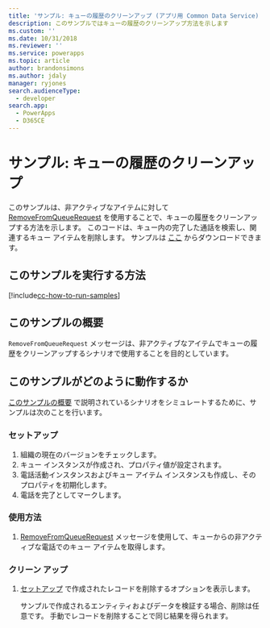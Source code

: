 ```yaml
---
title: 'サンプル: キューの履歴のクリーンアップ (アプリ用 Common Data Service) | Microsoft Docs'
description: このサンプルではキューの履歴のクリーンアップ方法を示します
ms.custom: ''
ms.date: 10/31/2018
ms.reviewer: ''
ms.service: powerapps
ms.topic: article
author: brandonsimons
ms.author: jdaly
manager: ryjones
search.audienceType:
  - developer
search.app:
  - PowerApps
  - D365CE
---
```

# <a name="sample-clean-up-history-for-a-queue"></a>サンプル: キューの履歴のクリーンアップ

<!-- https://docs.microsoft.com/en-us/dynamics365/customer-engagement/developer/sample-clean-up-history-queue-early-bound -->

 このサンプルは、非アクティブなアイテムに対して [RemoveFromQueueRequest](https://docs.microsoft.com/en-us/dotnet/api/microsoft.crm.sdk.messages.removefromqueuerequest?view=dynamics-general-ce-9) を使用することで、キューの履歴をクリーンアップする方法を示します。 このコードは、キュー内の完了した通話を検索し、関連するキュー アイテムを削除します。 サンプルは [ここ](https://github.com/Microsoft/PowerApps-Samples/tree/master/cds/orgsvc/C%23/CleanHistoryQueue) からダウンロードできます。

## <a name="how-to-run-this-sample"></a>このサンプルを実行する方法

[!include[cc-how-to-run-samples](../../includes/cc-how-to-run-samples.md)]

## <a name="what-this-sample-does"></a>このサンプルの概要

`RemoveFromQueueRequest` メッセージは、非アクティブなアイテムでキューの履歴をクリーンアップするシナリオで使用することを目的としています。

## <a name="how-this-sample-works"></a>このサンプルがどのように動作するか

[このサンプルの概要](#what-this-sample-does) で説明されているシナリオをシミュレートするために、サンプルは次のことを行います。

### <a name="setup"></a>セットアップ

1. 組織の現在のバージョンをチェックします。
2. キュー インスタンスが作成され、プロパティ値が設定されます。
3. 電話活動インスタンスおよびキュー アイテム インスタンスも作成し、そのプロパティを初期化します。
4. 電話を完了としてマークします。 

### <a name="demonstrate"></a>使用方法

1. [RemoveFromQueueRequest](https://docs.microsoft.com/en-us/dotnet/api/microsoft.crm.sdk.messages.removefromqueuerequest?view=dynamics-general-ce-9) メッセージを使用して、キューからの非アクティブな電話でのキュー アイテムを取得します。

### <a name="clean-up"></a>クリーン アップ

1. [セットアップ](#setup) で作成されたレコードを削除するオプションを表示します。

    サンプルで作成されるエンティティおよびデータを検証する場合、削除は任意です。 手動でレコードを削除することで同じ結果を得られます。
